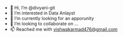 - 👋 Hi, I’m @divyani-git
- 👀 I’m interested in Data Anlayst
- 🌱 I’m currently looking for an apporunity 
- 💞️ I’m looking to collaborate on ...
- 📫 Reached me with vishwakarmad476@gmail.com

<!---
divyani-git/divyani-git is a ✨ special ✨ repository because its `README.md` (this file) appears on your GitHub profile.
You can click the Preview link to take a look at your changes.
--->
